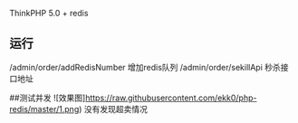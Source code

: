 ThinkPHP 5.0 + redis
## 运行
/admin/order/addRedisNumber 增加redis队列
/admin/order/sekillApi 秒杀接口地址

##测试并发
![效果图]https://raw.githubusercontent.com/ekk0/php-redis/master/1.png)
没有发现超卖情况



